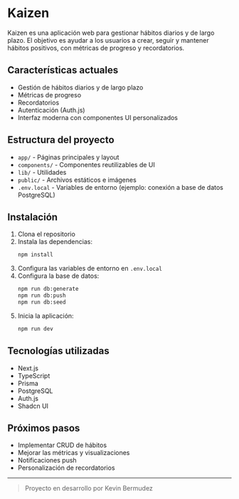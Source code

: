 # Kaizen

Kaizen es una aplicación web para gestionar hábitos diarios y de largo plazo. El objetivo es ayudar a los usuarios a crear, seguir y mantener hábitos positivos, con métricas de progreso y recordatorios.

## Características actuales
- Gestión de hábitos diarios y de largo plazo
- Métricas de progreso
- Recordatorios
- Autenticación (Auth.js)
- Interfaz moderna con componentes UI personalizados

## Estructura del proyecto
- `app/` - Páginas principales y layout
- `components/` - Componentes reutilizables de UI
- `lib/` - Utilidades
- `public/` - Archivos estáticos e imágenes
- `.env.local` - Variables de entorno (ejemplo: conexión a base de datos PostgreSQL)

## Instalación
1. Clona el repositorio
2. Instala las dependencias:
	```bash
	npm install
	```
3. Configura las variables de entorno en `.env.local`
4. Configura la base de datos:
	```bash
	npm run db:generate
	npm run db:push
	npm run db:seed
	```
5. Inicia la aplicación:
	```bash
	npm run dev
	```

## Tecnologías utilizadas
- Next.js
- TypeScript
- Prisma
- PostgreSQL
- Auth.js
- Shadcn UI

## Próximos pasos
- Implementar CRUD de hábitos
- Mejorar las métricas y visualizaciones
- Notificaciones push
- Personalización de recordatorios

---

> Proyecto en desarrollo por Kevin Bermudez
